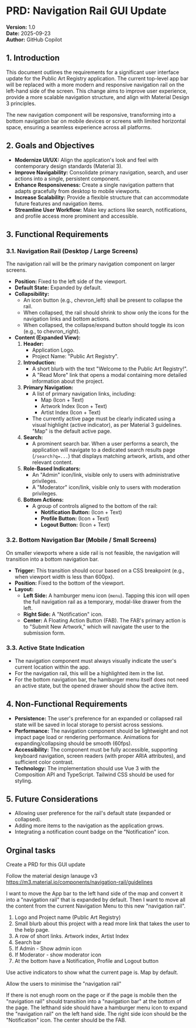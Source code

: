 # PRD: Navigation Rail GUI Update

**Version:** 1.0  
**Date:** 2025-09-23  
**Author:** GitHub Copilot

## 1. Introduction

This document outlines the requirements for a significant user interface update for the Public Art Registry application. The current top-level app bar will be replaced with a more modern and responsive navigation rail on the left-hand side of the screen. This change aims to improve user experience, provide a more scalable navigation structure, and align with Material Design 3 principles.

The new navigation component will be responsive, transforming into a bottom navigation bar on mobile devices or screens with limited horizontal space, ensuring a seamless experience across all platforms.

## 2. Goals and Objectives

* **Modernize UI/UX:** Align the application's look and feel with contemporary design standards (Material 3).
* **Improve Navigability:** Consolidate primary navigation, search, and user actions into a single, persistent component.
* **Enhance Responsiveness:** Create a single navigation pattern that adapts gracefully from desktop to mobile viewports.
* **Increase Scalability:** Provide a flexible structure that can accommodate future features and navigation items.
* **Streamline User Workflow:** Make key actions like search, notifications, and profile access more prominent and accessible.

## 3. Functional Requirements

### 3.1. Navigation Rail (Desktop / Large Screens)

The navigation rail will be the primary navigation component on larger screens.

* **Position:** Fixed to the left side of the viewport.
* **Default State:** Expanded by default.
* **Collapsibility:**
  * An icon button (e.g., chevron_left) shall be present to collapse the rail.
  * When collapsed, the rail should shrink to show only the icons for the navigation links and bottom actions.
  * When collapsed, the collapse/expand button should toggle its icon (e.g., to chevron_right).
* **Content (Expanded View):**
  1. **Header:**
     * Application Logo.
     * Project Name: "Public Art Registry".
  2. **Introduction:**
     * A short blurb with the text "Welcome to the Public Art Registry!".
     * A "Read More" link that opens a modal containing more detailed information about the project.
  3. **Primary Navigation:**
     * A list of primary navigation links, including:
       * Map (Icon + Text)
       * Artwork Index (Icon + Text)
       * Artist Index (Icon + Text)
     * The currently active page must be clearly indicated using a visual highlight (active indicator), as per Material 3 guidelines. "Map" is the default active page.
  4. **Search:**
     * A prominent search bar. When a user performs a search, the application will navigate to a dedicated search results page (`/search?q=...`) that displays matching artwork, artists, and other relevant content.
  5. **Role-Based Indicators:**
     * An "Admin" icon/link, visible only to users with administrative privileges.
     * A "Moderator" icon/link, visible only to users with moderation privileges.
  6. **Bottom Actions:**
     * A group of controls aligned to the bottom of the rail:
       * **Notification Button:** (Icon + Text)
       * **Profile Button:** (Icon + Text)
       * **Logout Button:** (Icon + Text)

### 3.2. Bottom Navigation Bar (Mobile / Small Screens)

On smaller viewports where a side rail is not feasible, the navigation will transition into a bottom navigation bar.

* **Trigger:** This transition should occur based on a CSS breakpoint (e.g., when viewport width is less than 600px).
* **Position:** Fixed to the bottom of the viewport.
* **Layout:**
  * **Left Side:** A hamburger menu icon (`menu`). Tapping this icon will open the full navigation rail as a temporary, modal-like drawer from the left.
  * **Right Side:** A "Notification" icon.
  * **Center:** A Floating Action Button (FAB). The FAB's primary action is to "Submit New Artwork," which will navigate the user to the submission form.

### 3.3. Active State Indication

* The navigation component must always visually indicate the user's current location within the app.
* For the navigation rail, this will be a highlighted item in the list.
* For the bottom navigation bar, the hamburger menu itself does not need an active state, but the opened drawer should show the active item.

## 4. Non-Functional Requirements

* **Persistence:** The user's preference for an expanded or collapsed rail state will be saved in local storage to persist across sessions.
* **Performance:** The navigation component should be lightweight and not impact page load or rendering performance. Animations for expanding/collapsing should be smooth (60fps).
* **Accessibility:** The component must be fully accessible, supporting keyboard navigation, screen readers (with proper ARIA attributes), and sufficient color contrast.
* **Technology:** The implementation should use Vue 3 with the Composition API and TypeScript. Tailwind CSS should be used for styling.

## 5. Future Considerations

* Allowing user preference for the rail's default state (expanded or collapsed).
* Adding more items to the navigation as the application grows.
* Integrating a notification count badge on the "Notification" icon.

## Orginal tasks

Create a PRD for this GUI update

Follow the material design lanauge v3 https://m3.material.io/components/navigation-rail/guidelines

I want to move the App bar to the left hand side of the map and convert it into a "navigation rail" that is expanded by default. Then I want to move all the content from the current Navigation Menu to this new "navigation rail".

1) Logo and Project name (Public Art Registry)
2) Small blurb about this project with a read more link that takes the user to the help page.
3) A row of short links. Artwork index, Artist Index
4) Search bar
5) If Admin - Show admin icon
6) If Moderator - show moderator icon
7) At the bottom have a Notification, Profile and Logout button

Use active indicators to show what the current page is. Map by default.

Allow the users to minimise the "navigation rail"

If there is not enugh room on the page or if the page is mobile then the "navigation rail" should transition into a "navigation bar" at the bottom of the page. The lefthand side should have a hamburger menu icon to expand the "navigation rail" on the left hand side. The right side icon should be the "Notification" icon. The center should be the FAB.
